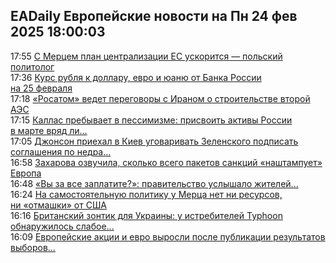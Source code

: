 <h2>EADaily Европейские новости на Пн 24 фев 2025 18:00:03</h2>
<div class="rssn table">
  <span class="smaller gray hspace">17:55</span> <a class="nodecor" href="https://eadaily.com/ru/news/2025/02/24/s-mercem-plan-centralizacii-es-uskoritsya-polskiy-politolog">С Мерцем план централизации ЕС ускорится — польский политолог</a>
</div>
<div class="rssn table">
  <span class="smaller gray hspace">17:36</span> <a class="nodecor" href="https://eadaily.com/ru/news/2025/02/24/kurs-rublya-k-dollaru-evro-i-yuanyu-ot-banka-rossii-na-25-fevralya">Курс рубля к доллару, евро и юаню от Банка России на 25 февраля</a>
</div>
<div class="rssn table">
  <span class="smaller gray hspace">17:18</span> <a class="nodecor" href="https://eadaily.com/ru/news/2025/02/24/rosatom-vedet-peregovory-s-iranom-o-stroitelstve-vtoroy-aes">«Росатом» ведет переговоры с Ираном о строительстве второй АЭС</a>
</div>
<div class="rssn table">
  <span class="smaller gray hspace">17:15</span> <a class="nodecor" href="https://eadaily.com/ru/news/2025/02/24/kallas-prebyvaet-v-pessimizme-prisvoit-aktivy-rossii-v-marte-vryad-li-poluchitsya">Каллас пребывает в пессимизме: присвоить активы России в марте вряд ли...</a>
</div>
<div class="rssn table">
  <span class="smaller gray hspace">17:05</span> <a class="nodecor" href="https://eadaily.com/ru/news/2025/02/24/dzhonson-priehal-v-kiev-ugovarivat-zelenskogo-podpisat-soglasheniya-po-nedram-s-ssha">Джонсон приехал в Киев уговаривать Зеленского подписать соглашения по недра...</a>
</div>
<div class="rssn table">
  <span class="smaller gray hspace">16:58</span> <a class="nodecor" href="https://eadaily.com/ru/news/2025/02/24/zaharova-ozvuchila-skolko-vsego-paketov-sankciy-nashtampuet-evropa">Захарова озвучила, сколько всего пакетов санкций «наштампует» Европа</a>
</div>
<div class="rssn table">
  <span class="smaller gray hspace">16:48</span> <a class="nodecor" href="https://eadaily.com/ru/news/2025/02/24/vy-za-vse-zaplatite-pravitelstvo-uslyshalo-zhiteley-nedogazificirovannyh-rayonov">«Вы за все заплатите?»: правительство услышало жителей...</a>
</div>
<div class="rssn table">
  <span class="smaller gray hspace">16:24</span> <a class="nodecor" href="https://eadaily.com/ru/news/2025/02/24/na-samostoyatelnuyu-politiku-u-merca-net-ni-resursov-ni-otmashki-ot-ssha">На самостоятельную политику у Мерца нет ни ресурсов, ни «отмашки» от США</a>
</div>
<div class="rssn table">
  <span class="smaller gray hspace">16:16</span> <a class="nodecor" href="https://eadaily.com/ru/news/2025/02/24/britanskiy-zontik-dlya-ukrainy-u-istrebiteley-typhoon-obnaruzhilos-slaboe-zveno">Британский зонтик для Украины: у истребителей Typhoon обнаружилось слабое...</a>
</div>
<div class="rssn table">
  <span class="smaller gray hspace">16:09</span> <a class="nodecor" href="https://eadaily.com/ru/news/2025/02/24/evropeyskie-akcii-i-evro-vyrosli-posle-publikacii-rezultatov-vyborov-v-germanii">Европейские акции и евро выросли после публикации результатов выборов...</a>
</div>